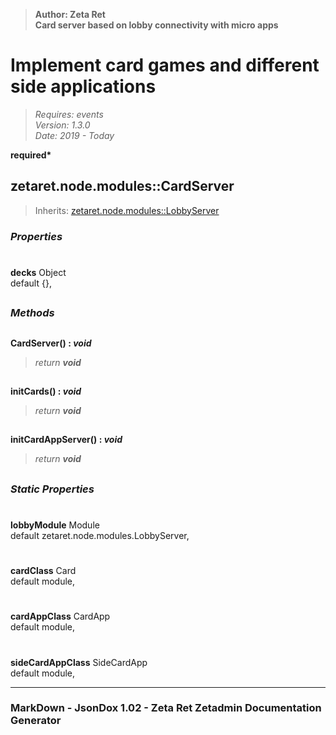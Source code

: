 > __Author: Zeta Ret__  
> __Card server based on lobby connectivity with micro apps__  
# Implement card games and different side applications  
> *Requires: events*  
> *Version: 1.3.0*  
> *Date: 2019 - Today*  

__required*__

## zetaret.node.modules::CardServer  
> Inherits: [zetaret.node.modules::LobbyServer](LobbyServer.md)  

### *Properties*  

#  
__decks__ Object  
default {},   


##  
### *Methods*  

##  
__CardServer() : *void*__  
  
> *return __void__*  

##  
__initCards() : *void*__  
  
> *return __void__*  

##  
__initCardAppServer() : *void*__  
  
> *return __void__*  

##  
### *Static Properties*  

#  
__lobbyModule__ Module  
default zetaret.node.modules.LobbyServer,   

#  
__cardClass__ Card  
default module,   

#  
__cardAppClass__ CardApp  
default module,   

#  
__sideCardAppClass__ SideCardApp  
default module,   

---  
### MarkDown - JsonDox 1.02 - Zeta Ret Zetadmin Documentation Generator